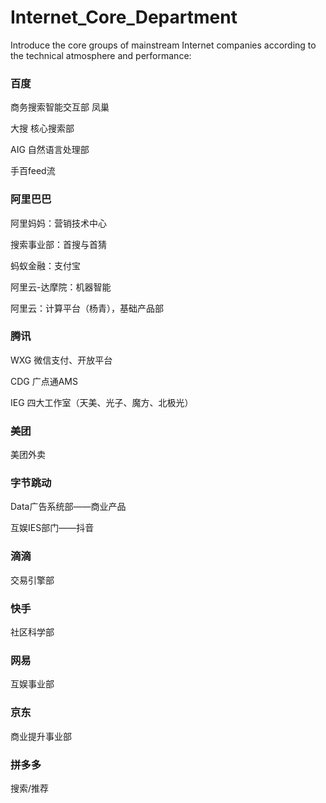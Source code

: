 # Internet_Core_Department
Introduce the core groups of mainstream Internet companies according to the technical atmosphere and performance:

### 百度
商务搜索智能交互部 凤巢

大搜 核心搜索部

AIG 自然语言处理部

手百feed流

### 阿里巴巴

阿里妈妈：营销技术中心

搜索事业部：首搜与首猜

蚂蚁金融：支付宝

阿里云-达摩院：机器智能

阿里云：计算平台（杨青），基础产品部

### 腾讯
WXG 微信支付、开放平台

CDG 广点通AMS

IEG 四大工作室（天美、光子、魔方、北极光）

### 美团
美团外卖

### 字节跳动
Data广告系统部——商业产品

互娱IES部门——抖音

### 滴滴
交易引擎部

### 快手
社区科学部

### 网易
互娱事业部

### 京东
商业提升事业部

### 拼多多
搜索/推荐

